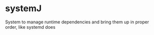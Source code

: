 # systemJ
System to manage runtime dependencies and bring them up in proper order, like systemd does
